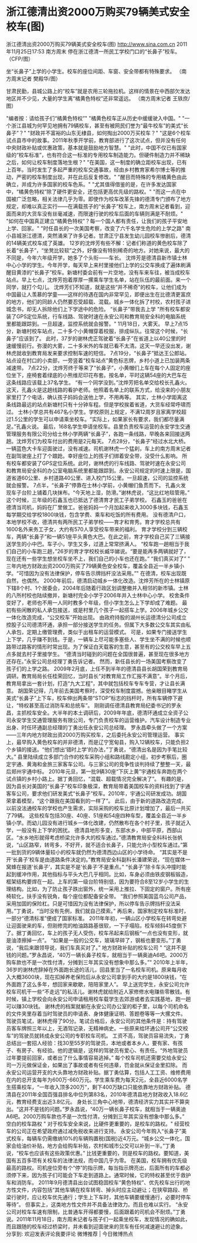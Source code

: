 # 浙江德清出资2000万购买79辆美式安全校车(图)

浙江德清出资2000万购买79辆美式安全校车(图)
http://www.sina.com.cn  2011年11月25日17:53  南方周末
停在浙江德清一所民工学校门口的“长鼻子”校车。 （CFP/图）

坐“长鼻子”上学的小学生。校车的座位间距、车窗、安全带都有特殊要求。 （南方周末记者 樊殿华/图）

甘肃民勤，县城公路上的“校车”就是农用三轮拖拉机。这样的情景在中西部欠发达地区并不少见，大量的学生离“橘黄色特权”还非常遥远。 （南方周末记者 王轶庶/图）

"编者按：请给孩子们“橘黄色特权”"
"橘黄色校车正从历史中缓缓驶入中国。"
"一个浙江县城为何罕见地拥有79辆校车，甚至有被网民们誉为“最牛校车”的美式“长鼻子”？"
"财政并不富裕的山东无棣县，如何掏出2000万买校车？"
"这是6个校车试点县市中的故事。2011年秋季开学前，教育部进行了这次试点，但并没有任何中央财政补贴或优惠政策，基本就是鼓励地方智慧。"
"此时，中国不仅已有国家级的“校车标准”，也有符合这一标准的专用校车制造能力。但硬件制造力并不稀缺之后，如何让校车制度落地生根？"
"在美国，这一制度的确立距校车出现，已有上百年。当时发生了多起严重的校车交通事故，经由乡村教育家希尔博士等的推动，严密的校车制度出现，并在此后反复修改。"
"醒目而特殊的专用橘黄色由此确立，并成为许多国家的校车色系。"
"尤其值得借鉴的是，在许多发达国家中，“橘黄色特权”除了硬件更安全，还包括更高优先级的路权。"
"而这一点在中国被广泛忽略，相关法律几乎为零。即使作为校车改革先锋的德清专门颁布了地方规定，却难以真正实行——在满载孩子的“长鼻子”校车上，南方周末记者看到，迎面而来的大货车没有丝毫减速，而限速行驶的校车后面的车辆则满是不耐烦。"
"如何在中国真正建立“橘黄色特权”？每一个国人都有责任，让我们的孩子平安地上学、回家。"
"时任县长的一次美国考察，改变了六千名学生危险的上学之路"
南小县城浙江德清，突然涌来了许多记者。甘肃正宁县发生幼儿园校车惨剧后，德清的14辆美式校车成了英雄。
12岁的沈烨芳有些不解：记者们称道的黄色校车除了长着“长鼻子”，“坐凳比较软”之外，好像没有特别稀奇的地方。对她来说，最大的不同是，今年六年级开学，她多了个头衔——车长。
沈烨芳是德清县新市镇士林中心小学的学生。今年开学，每天早上来村里接他们上学的公交车换成了遍体刷满醒目黄漆的“长鼻子”校车。新塘村委会前有一片空地，没有车来车往，被当成校车站点。早上七点，沈烨芳抱着厚厚一摞乘车学生名单，站在队伍的最前面。来一个同学，就打个勾儿。
沈烨芳们不知道，就是这些“并不稀奇”的校车，让他们成为中国最让人羡慕的学童——这样的待遇在国内非常罕见，即便出生在比德清更富庶的地方，他们的同龄人仍然要忍受超载、混载。城乡一体化拆了村校，农村孩子进城念书，却无人拆除他们上下学途中的危险。
“长鼻子”带我去上学
"所有校车都安装了GPS定位系统，行车线路、驾驶时速在永安公司和教育局安全科的电脑系统里都能跟踪到。一旦超速，监控系统就会报警。"
11月18日，大雾天。
早上7点15分，新塘村校车站点，二十多个小黄帽穿着校服，排成纵队。往常这个时候，“长鼻子”应该到了。
此时，37岁的谢林虎正驾驶着“长鼻子”在省道上以40公里的时速缓慢前行。弥漫的大雾，二十多米外的车就已看不太清。这天一早还没出发，谢林虎就收到教育局发来要求控制车速的短信。
7点19分，“长鼻子”抵达王公郎站。站点设在村口的小卖部，一旁竖着“校车站点”黄色标志牌，乡村小道上已加装两条减速带。
7点22分，沈烨芳终于等来了“长鼻子”，小黄帽们上车在每个人固定的座位坐下，座椅套着绿底的小熊维尼印花布套。按名单，平时这辆54座的大巴车在这条线路应该载上37名学生。
“有一个同学没到。”沈烨芳把名单交给校长孔鑫火。这天，孔鑫火是这趟线路的看护老师。他照着名单上的联系方式，给没来的小朋友家里打了个电话，确认孩子妈妈会送他上学，不用再等。
其实，士林小学距离这条线路最远的站点新塘村只有十分钟车程。但是学校挨着省道，大货车经常呼啸而过。
士林小学总共有467名小学生。学校原则上规定，不满12周岁且家离学校超过1.5公里的学生可以申请乘坐校车。“实际上，如果家长有要求，我们都尽量满足。”孔鑫火说。
最后，168名学生申请坐校车。县里负责校车运营的永安学生交通管理服务有限公司分给士林小学两辆“长鼻子”，各跑一条线路，早晚各来回接送两趟。沈烨芳们为校车付出的费用是2元每天。
7点28分，“长鼻子”经过水北大桥。一辆蓝色大卡车迎面驶过，没有减速。司机谢林虎一个猛刹，车上的南方周末记者在副驾驶座上打了个踉跄。幸好座位上的孩子们绑着安全带，没受什么影响。
所有校车都安装了GPS定位系统。此时，谢林虎的行车线路、驾驶时速在永安公司和教育局安全科的办公室电脑系统里都能跟踪到。永安公司规定的时速上限是，国道省道60公里、乡村道路40公里、进入校门15公里。一旦超速，公司的监控系统就会报警。
7点半，“长鼻子”停靠在士林小学前，小黄帽们鱼贯而下。
孔鑫火发现车子台阶上铺着几块抹布。“今天地上湿，防滑。”谢林虎说，“这比红地毯管用。”
这个时候，三年级的石鑫玉也已抵达了德清育才民工子弟学校。
石鑫玉的爸爸在德清当司机，妈妈在厂里做工。爸爸妈妈一个月加起来收入3000多块钱，石鑫玉每学期交给学校1800块钱，包含学费、乘车和吃饭的所有费用。
没有德清户口，本地学校不收，德清共有两所民工子弟学校——育才和育秀。育才学校总共有1600名外来务工子女，大约有570人享受校车带来的福利。
育才学校分到三辆校车，两辆“长鼻子”和一辆51座平头黄色大巴。在此之前，育才学校自己买了三辆接送学生的小中巴。车子小，学生又多，过道上常常挤满人。
“校车跑一趟相当于我们自己的小车跑三趟，”26岁的育才学校校长臧华娣说。“要是能再多两辆就好了，现在还有一些学生想坐校车坐不上，我们自己的小车也还在跑。”
“我们真买对了”
" 三年内地方财政出资2000万购买了79辆黄色安全校车，覆盖全县近一半乡镇小学。“可惜因为没有法律保护，停车告示牌挡杆没法采用。”"
在德清，校车出现既自然，也偶然。
2000年前后，德清启动城乡一体化改造。沈烨芳所在的士林镇原下辖8个村、1个居委会，2004年后随着行政区划调整撤并入相邻的新市镇。士林的八所村校也陆续撤并，新塘村完全小学于2006年并入士林中心小学。
校舍条件变好了，老师也不用一人同时教多个年级，但小学生怎么上下学却成了难题。
最初有些闲散的私人承包接送，或是村里几个孩子一起搭车上学。2006年城乡公交一体化改造完成，“公交校车”开始出现。
由政府持股的湖州长运德清分公司成立控股子公司德清环通，承担一部分接送学生的任务。但属下大多数公交车其实由私人承包，定期上缴管理费，类似于出租车的运营模式。
可是，如果专门接送学生上下学，几乎赚不到钱。于是，一辆车上尽可能多塞些人、学生坐不满的时候也顺路带过路客的情形时常出现。为了保证白天载客的生意，甚至有的公交校车早上五点多就去村子里接学生。
“德清当时碰到的问题在全国很普遍，甚至现在很多地方还存在。”永安公司总经理丁勇告诉记者。
然而，新任县长的一场美国考察改变了孩子们的上学之路。
2009年2月底，上任不到半年的德清县县长胡国荣到教育局调研。教育局局长任桂荣回忆，当时县长“对教育局工作汇报不满意”。半个月后，教育局拿出一套计划，打造“九大工程”，其中就包括校车专车专营，才让县长满意。
胡国荣记得，几年前去美国考察时，深受校车制度震撼。他亲眼目睹学生从美式“长鼻子”上下车，校车伸出两条带“STOP”标志的挡杆时，所有车辆停下避让，“特权甚至高过消防车和总统车”。
刚刚调任德清县教育局纪委书记的罗永昌，主抓校车安全。大半年的本土调研后，2009年年底，德清环通成立全资子公司永安学生交通管理服务有限公司，专门负责校车的运营维护。汽车设计制造专业出身、时任环通副总经理的丁勇出任永安公司总经理。
罗永昌牵头做了一个方案——三年内地方财政出资2000万购买校车，之后委托永安公司管理运营。
事实上，最早购入黄色校车的并非德清，而是辽宁宽甸县，购入12辆校车，只能负担2个乡镇的接送。“他们想出‘错时上学’的办法，”丁勇说，“德清出名是因为手笔比较大。”
县里陆续成立多部门合作的校车采购小组和路线勘定小组，初步考察后，圈定宇通、黄海和金旅三家客车公司。与三家公司的竞争性谈判持续了整整一天，最后郑州宇通中标。
2010年元旦，第一批9辆30座“下灰上黄”宇通校车奔跑在两个试点镇的乡村小路上。据丁勇回忆，“混载、超载情况完全解决了”。
有趣的是，因为县长对美国的“长鼻子”校车印象极深，教育局带着美国校车的资料找到了宇通客车公司，要求他们研发美式“长鼻子”校车。2010年，宇通公司研发成功。胡国荣拿着模型，“这个跟我在美国看到的一样了”。
此后，由于新的道路改造完成，以前没法通校车的学校也产生需求，实际采购的校车比原计划增加了，最后一共买了79辆。
这些校车包括30座、40座、51座和54座四种车型，覆盖全县近一半乡镇小学。而幼儿园没有进行城乡一体化改建，仍然散布在各个村子里，孩子就近入学，一般没有上下学的困扰。
德清县地形多变，东部水乡，中部平原，西部山区。“水乡地形就得考虑桥梁允许多大的校车通过。”德清教育局安全科科长张帆说，“山区路窄，转弯多，不好开，就不适合长鼻子，只能允许小型校车通过。”第一批到货的9辆体量较小的校车就仍然为德清西边山区的小学待命。
“其实是不是开‘长鼻子’校车是由道路条件决定的。”教育局安全科副科长潘建荣说，“现在媒体一窝蜂在报道‘长鼻子’，其实是不是‘长鼻子’不是重点。”
“长鼻子”除卡车头冲撞时能起到缓冲作用，其他指标与平头大巴几乎相同。比如，车身必须由铁皮钢板锻造，框架结构要焊在一起。上车的第一级台阶特别低，因为要符合8至12岁小学生的生理结构。比如，为了防止孩子跌出窗外，统一采用上推拉、下固定的窗户。所有座椅软化，扶手没有锐角，每个座位都配备安全带。
“我们参照美国蓝鸟公司产品，采用加固的保险杠。只是可惜因为没有法律保护，所以停车告示牌挡杆没法采用。”丁勇说，“当时没有先例，我们就自己摸索。”
再后来，国家制定校车标准时，一部分“德清标准”便成了国家标准。
2011年年初，一辆山区小学校车在转弯处避让迎面驶来的车，但刚修完的柏油路路基很软，一下子塌陷，校车倾斜45度倒下了。据丁勇回忆，车上的孩子无人受伤，校车吊起来后钢板“一点也没有变形，就是油漆擦掉一点”。
“如果是一般的公交车，玻璃早碎了，钢板也要变形。”丁勇说，“我后来跟领导说，我们车真买对了。”
地方财政补贴的校车公司
" “这并不是钱的问题。”罗永昌说，“40万一辆长鼻子校车，就相当于一辆奥迪A6吧。2000万购车款也不是一次性付清，分摊到三年其实没有想象中那么多。”"
2010年上半年，36岁的谢林虎辞掉在外面跑长途的活儿，回县里当了一名校车司机。原来每月收入大概3600块，现在扣掉养老保险后从永安公司拿到手的大约是1800块钱，“在外面跑了这么多年，想回家来歇歇，陪陪家里人”。
早上送完学生，永安公司允许校车司机干一些“不走远”的私活儿。谢林虎就给附近人家修修水电赚些零散钱。有时候，镇上学校会向永安公司申请租用校车载学生去郊游或者去实践基地，跑一趟可以赚30块钱。
谢林虎的档案就躺在永安公司办公室的柜子里，以每个司机命名的文件夹里存着当时驾驶员的申请表、身体健康证明、答题卷等等一大摞文件。
驾驶员笔试，谢林虎得了90分。笔试合格后，永安公司的其他条件是：持有驾驶员客车牌照三年以上，无酒驾记录，无精神病史。一些原来给环通公司开“公交校车”的驾驶员就转成永安公司的专职校车司机。
工资不高，驾驶员容易流失，丁勇总结出一套招人经验：找30至55岁的驾驶员，本地或者本乡人，要有家、有孩子、有房子、有经验。他的逻辑是，这样的驾驶员有爱心、有责任。“外地驾驶员过年要提前回家，或者出了什么事情容易逃掉。”
每个校车司机还需要交给永安公司一万元做保证金，如果出了事故或者有任何违章，罚金就从保证金里扣除。
而永安公司运营开支的大头靠地方财政补贴。据丁勇估算，包括人工工资、维修费用在内的总开支每年为600万-660万元。学生乘车费为每天2元，全县近6000名学生搭乘校车，“一年收入顶多200万”，剩下400万缺口只能依靠地方财政补贴。
德清县在2011年全国百强县排名中位列第83名，2010年德清县地方财政收入18.6亿元，教育经费支出近3.8亿元。
身处长三角中心地带，德清经济实力其实并不算突出。“这并不是钱的问题。”罗永昌说，“40万一辆长鼻子校车，就相当于一辆奥迪A6吧。2000万购车款也不是一次性付清，分摊到三年其实没有想象中那么多。”
空白的校车路权
" 对于校车安全来说，比硬件更重要的，是校车的路权。"
经营校车的公司正在希望政府通过减免税收来进行支持。
永安公司今年购入“长鼻子”美式校车，每辆车仍需缴纳10%的车辆购置税(国税)近4万元。“城乡公交一体化，国家会给油价补贴，地方会给购车补贴，农村和城市公交可以补到一半。”丁勇说，“校车也应该有这些政策优惠。”
比钱更重要的，则是校车的路权。要知道，美国有五百多项有关校车的法律法规，而中国几乎为零。
在美国，校车拥有优先级最高的路权。司机座位旁有个“停”的指示牌，每当指示牌亮出，后面所有的车都必须停下来，因为孩子们可能会下车走到道路上。通常时候，它的特权甚至优于救护车和消防车。
2011年9月德清县出台试图稳固校车“黄色特权”、优先校车出行的地方性文件，内容包括“其他车辆在校车转弯、掉头时应主动避让；在狭窄路段、桥梁行驶时，应让校车优先通行；学生上下车时，其他车辆要缓慢通行，必要时停车等待”。
但事实上，这类地方性文件并不具备法律效力。而且也难以实行。
“永安公司对校车车速有限制，比普通车开得都要慢，后面跟着的司机会不耐烦。”丁勇说。2011年11月18日，南方周末记者与孩子们一起乘坐校车，发现情况的确如此，而且跟随的校车经过桥梁时，并未看到迎面驶来的货车有任何减速避让的迹象。
分享到: 欢迎发表评论我要评论
微博推荐 | 今日微博热点

